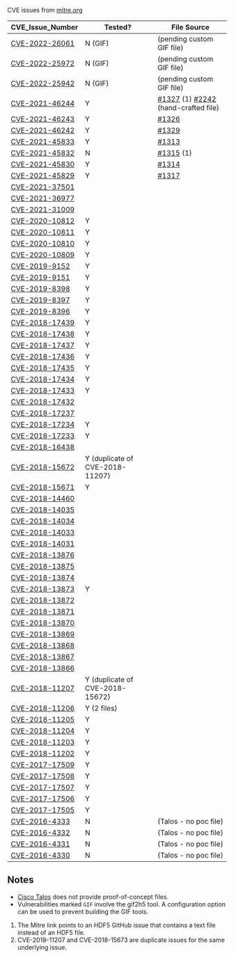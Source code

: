 CVE issues from [mitre.org](https://cve.mitre.org/cgi-bin/cvekey.cgi?keyword=HDF5)

| CVE\_Issue\_Number | Tested? | File Source |
|---------|---------|---------|
|[CVE-2022-26061](https://cve.mitre.org/cgi-bin/cvename.cgi?name=CVE-2022-26061)|N (GIF)|(pending custom GIF file)|
|[CVE-2022-25972](https://cve.mitre.org/cgi-bin/cvename.cgi?name=CVE-2022-25972)|N (GIF)|(pending custom GIF file)|
|[CVE-2022-25942](https://cve.mitre.org/cgi-bin/cvename.cgi?name=CVE-2022-25942)|N (GIF)|(pending custom GIF file)|
|[CVE-2021-46244](https://cve.mitre.org/cgi-bin/cvename.cgi?name=CVE-2021-46244)|Y|[#1327](https://github.com/HDFGroup/hdf5/issues/1327) (1) [#2242](https://github.com/HDFGroup/hdf5/issues/2242) (hand-crafted file)|
|[CVE-2021-46243](https://cve.mitre.org/cgi-bin/cvename.cgi?name=CVE-2021-46243)|Y|[#1326](https://github.com/HDFGroup/hdf5/issues/1326)|
|[CVE-2021-46242](https://cve.mitre.org/cgi-bin/cvename.cgi?name=CVE-2021-46242)|Y|[#1329](https://github.com/HDFGroup/hdf5/issues/1329)|
|[CVE-2021-45833](https://cve.mitre.org/cgi-bin/cvename.cgi?name=CVE-2021-45833)|Y|[#1313](https://github.com/HDFGroup/hdf5/issues/1313)|
|[CVE-2021-45832](https://cve.mitre.org/cgi-bin/cvename.cgi?name=CVE-2021-45832)|N|[#1315](https://github.com/HDFGroup/hdf5/issues/1315) (1)|
|[CVE-2021-45830](https://cve.mitre.org/cgi-bin/cvename.cgi?name=CVE-2021-45830)|Y|[#1314](https://github.com/HDFGroup/hdf5/issues/1314)|
|[CVE-2021-45829](https://cve.mitre.org/cgi-bin/cvename.cgi?name=CVE-2021-45829)|Y|[#1317](https://github.com/HDFGroup/hdf5/issues/1317)|
|[CVE-2021-37501](https://cve.mitre.org/cgi-bin/cvename.cgi?name=CVE-2021-37501)|||
|[CVE-2021-36977](https://cve.mitre.org/cgi-bin/cvename.cgi?name=CVE-2021-36977)|||
|[CVE-2021-31009](https://cve.mitre.org/cgi-bin/cvename.cgi?name=CVE-2021-31009)|||
|[CVE-2020-10812](https://cve.mitre.org/cgi-bin/cvename.cgi?name=CVE-2020-10812)|Y||
|[CVE-2020-10811](https://cve.mitre.org/cgi-bin/cvename.cgi?name=CVE-2020-10811)|Y||
|[CVE-2020-10810](https://cve.mitre.org/cgi-bin/cvename.cgi?name=CVE-2020-10810)|Y||
|[CVE-2020-10809](https://cve.mitre.org/cgi-bin/cvename.cgi?name=CVE-2020-10809)|Y||
|[CVE-2019-9152](https://cve.mitre.org/cgi-bin/cvename.cgi?name=CVE-2019-9152)|Y||
|[CVE-2019-9151](https://cve.mitre.org/cgi-bin/cvename.cgi?name=CVE-2019-9151)|Y||
|[CVE-2019-8398](https://cve.mitre.org/cgi-bin/cvename.cgi?name=CVE-2019-8398)|Y||
|[CVE-2019-8397](https://cve.mitre.org/cgi-bin/cvename.cgi?name=CVE-2019-8397)|Y||
|[CVE-2019-8396](https://cve.mitre.org/cgi-bin/cvename.cgi?name=CVE-2019-8396)|Y||
|[CVE-2018-17439](https://cve.mitre.org/cgi-bin/cvename.cgi?name=CVE-2018-17439)|Y||
|[CVE-2018-17438](https://cve.mitre.org/cgi-bin/cvename.cgi?name=CVE-2018-17438)|Y||
|[CVE-2018-17437](https://cve.mitre.org/cgi-bin/cvename.cgi?name=CVE-2018-17437)|Y||
|[CVE-2018-17436](https://cve.mitre.org/cgi-bin/cvename.cgi?name=CVE-2018-17436)|Y||
|[CVE-2018-17435](https://cve.mitre.org/cgi-bin/cvename.cgi?name=CVE-2018-17435)|Y||
|[CVE-2018-17434](https://cve.mitre.org/cgi-bin/cvename.cgi?name=CVE-2018-17434)|Y||
|[CVE-2018-17433](https://cve.mitre.org/cgi-bin/cvename.cgi?name=CVE-2018-17433)|Y||
|[CVE-2018-17432](https://cve.mitre.org/cgi-bin/cvename.cgi?name=CVE-2018-17432)|||
|[CVE-2018-17237](https://cve.mitre.org/cgi-bin/cvename.cgi?name=CVE-2018-17237)|||
|[CVE-2018-17234](https://cve.mitre.org/cgi-bin/cvename.cgi?name=CVE-2018-17234)|Y||
|[CVE-2018-17233](https://cve.mitre.org/cgi-bin/cvename.cgi?name=CVE-2018-17233)|Y||
|[CVE-2018-16438](https://cve.mitre.org/cgi-bin/cvename.cgi?name=CVE-2018-16438)|||
|[CVE-2018-15672](https://cve.mitre.org/cgi-bin/cvename.cgi?name=CVE-2018-15672)|Y (duplicate of CVE-2018-11207)||
|[CVE-2018-15671](https://cve.mitre.org/cgi-bin/cvename.cgi?name=CVE-2018-15671)|Y||
|[CVE-2018-14460](https://cve.mitre.org/cgi-bin/cvename.cgi?name=CVE-2018-14460)|||
|[CVE-2018-14035](https://cve.mitre.org/cgi-bin/cvename.cgi?name=CVE-2018-14035)|||
|[CVE-2018-14034](https://cve.mitre.org/cgi-bin/cvename.cgi?name=CVE-2018-14034)|||
|[CVE-2018-14033](https://cve.mitre.org/cgi-bin/cvename.cgi?name=CVE-2018-14033)|||
|[CVE-2018-14031](https://cve.mitre.org/cgi-bin/cvename.cgi?name=CVE-2018-14031)|||
|[CVE-2018-13876](https://cve.mitre.org/cgi-bin/cvename.cgi?name=CVE-2018-13876)|||
|[CVE-2018-13875](https://cve.mitre.org/cgi-bin/cvename.cgi?name=CVE-2018-13875)|||
|[CVE-2018-13874](https://cve.mitre.org/cgi-bin/cvename.cgi?name=CVE-2018-13874)|||
|[CVE-2018-13873](https://cve.mitre.org/cgi-bin/cvename.cgi?name=CVE-2018-13873)|Y||
|[CVE-2018-13872](https://cve.mitre.org/cgi-bin/cvename.cgi?name=CVE-2018-13872)|||
|[CVE-2018-13871](https://cve.mitre.org/cgi-bin/cvename.cgi?name=CVE-2018-13871)|||
|[CVE-2018-13870](https://cve.mitre.org/cgi-bin/cvename.cgi?name=CVE-2018-13870)|||
|[CVE-2018-13869](https://cve.mitre.org/cgi-bin/cvename.cgi?name=CVE-2018-13869)|||
|[CVE-2018-13868](https://cve.mitre.org/cgi-bin/cvename.cgi?name=CVE-2018-13868)|||
|[CVE-2018-13867](https://cve.mitre.org/cgi-bin/cvename.cgi?name=CVE-2018-13867)|||
|[CVE-2018-13866](https://cve.mitre.org/cgi-bin/cvename.cgi?name=CVE-2018-13866)|||
|[CVE-2018-11207](https://cve.mitre.org/cgi-bin/cvename.cgi?name=CVE-2018-11207)|Y (duplicate of CVE-2018-15672)||
|[CVE-2018-11206](https://cve.mitre.org/cgi-bin/cvename.cgi?name=CVE-2018-11206)|Y (2 files)||
|[CVE-2018-11205](https://cve.mitre.org/cgi-bin/cvename.cgi?name=CVE-2018-11205)|Y||
|[CVE-2018-11204](https://cve.mitre.org/cgi-bin/cvename.cgi?name=CVE-2018-11204)|Y||
|[CVE-2018-11203](https://cve.mitre.org/cgi-bin/cvename.cgi?name=CVE-2018-11203)|Y||
|[CVE-2018-11202](https://cve.mitre.org/cgi-bin/cvename.cgi?name=CVE-2018-11202)|Y||
|[CVE-2017-17509](https://cve.mitre.org/cgi-bin/cvename.cgi?name=CVE-2017-17509)|Y||
|[CVE-2017-17508](https://cve.mitre.org/cgi-bin/cvename.cgi?name=CVE-2017-17508)|Y||
|[CVE-2017-17507](https://cve.mitre.org/cgi-bin/cvename.cgi?name=CVE-2017-17507)|Y||
|[CVE-2017-17506](https://cve.mitre.org/cgi-bin/cvename.cgi?name=CVE-2017-17506)|Y||
|[CVE-2017-17505](https://cve.mitre.org/cgi-bin/cvename.cgi?name=CVE-2017-17505)|Y||
|[CVE-2016-4333](https://cve.mitre.org/cgi-bin/cvename.cgi?name=CVE-2016-4333)|N|(Talos - no poc file)|
|[CVE-2016-4332](https://cve.mitre.org/cgi-bin/cvename.cgi?name=CVE-2016-4332)|N|(Talos - no poc file)|
|[CVE-2016-4331](https://cve.mitre.org/cgi-bin/cvename.cgi?name=CVE-2016-4331)|N|(Talos - no poc file)|
|[CVE-2016-4330](https://cve.mitre.org/cgi-bin/cvename.cgi?name=CVE-2016-4330)|N|(Talos - no poc file)|

## Notes
* [Cisco Talos](https://talosintelligence.com/vulnerability_reports) does not provide proof-of-concept files.
* Vulnerabilities marked `GIF` involve the gif2h5 tool. A configuration option can be used to prevent building the GIF tools.

1. The Mitre link points to an HDF5 GitHub issue that contains a text file instead of an HDF5 file.
2. CVE-2018-11207 and CVE-2018-15673 are duplicate issues for the same underlying issue.
